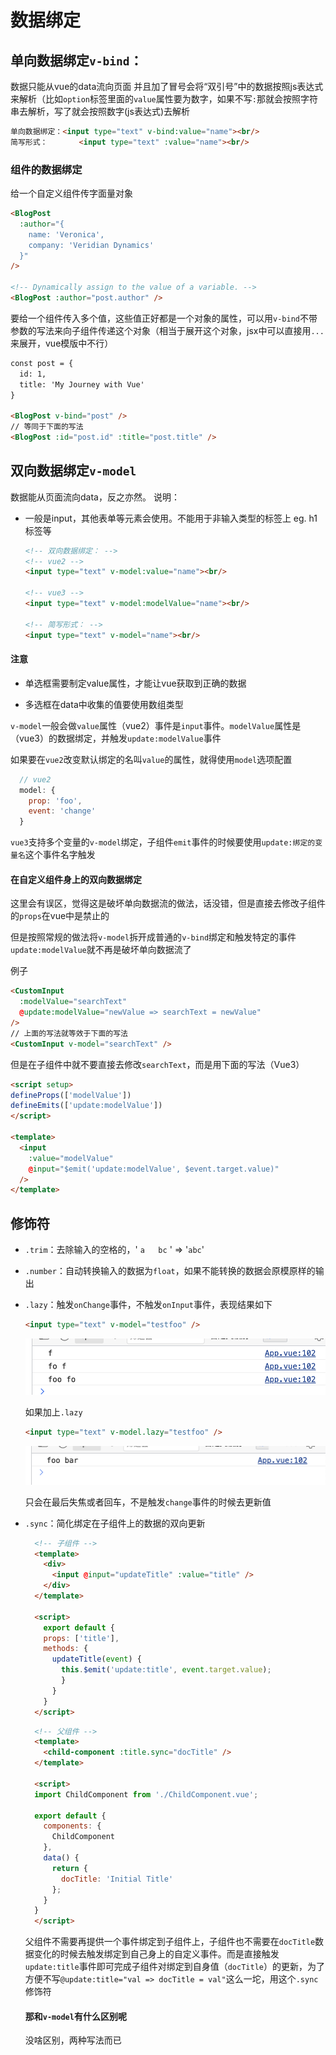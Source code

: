 # 数据绑定

## 单向数据绑定`v-bind`：

数据只能从vue的data流向页面 并且加了冒号会将“双引号”中的数据按照js表达式来解析（比如`option`标签里面的`value`属性要为数字，如果不写`:`那就会按照字符串去解析，写了就会按照数字(js表达式)去解析

```HTML
单向数据绑定：<input type="text" v-bind:value="name"><br/>
简写形式：       <input type="text" :value="name"><br/>
```

### 组件的数据绑定

给一个自定义组件传字面量对象

```html
<BlogPost
  :author="{
    name: 'Veronica',
    company: 'Veridian Dynamics'
  }"
/>

<!-- Dynamically assign to the value of a variable. -->
<BlogPost :author="post.author" />
```

要给一个组件传入多个值，这些值正好都是一个对象的属性，可以用`v-bind`不带参数的写法来向子组件传递这个对象（相当于展开这个对象，jsx中可以直接用`...`来展开，vue模版中不行）

```html
const post = {
  id: 1,
  title: 'My Journey with Vue'
}

<BlogPost v-bind="post" />
// 等同于下面的写法
<BlogPost :id="post.id" :title="post.title" />
```

## 双向数据绑定`v-model`

数据能从页面流向data，反之亦然。 说明：

- 一般是input，其他表单等元素会使用。不能用于非输入类型的标签上 eg. h1标签等
  ```HTML
  <!-- 双向数据绑定： -->
  <!-- vue2 -->
  <input type="text" v-model:value="name"><br/>

  <!-- vue3 -->
  <input type="text" v-model:modelValue="name"><br/>

  <!-- 简写形式： -->
  <input type="text" v-model="name"><br/>
  ```

#### 注意

- 单选框需要制定value属性，才能让vue获取到正确的数据

- 多选框在data中收集的值要使用数组类型

`v-model`一般会做`value`属性（vue2）事件是`input`事件。`modelValue`属性是（vue3）的数据绑定，并触发`update:modelValue`事件

如果要在`vue2`改变默认绑定的名叫`value`的属性，就得使用`model`选项配置
```js
  // vue2
  model: {
    prop: 'foo',
    event: 'change'
  }
```

`vue3`支持多个变量的`v-model`绑定，子组件`emit`事件的时候要使用`update:绑定的变量名`这个事件名字触发

#### 在自定义组件身上的双向数据绑定

这里会有误区，觉得这是破坏单向数据流的做法，话没错，但是直接去修改子组件的`props`在vue中是禁止的

但是按照常规的做法将`v-model`拆开成普通的`v-bind`绑定和触发特定的事件`update:modelValue`就不再是破坏单向数据流了

例子

```html
<CustomInput
  :modelValue="searchText"
  @update:modelValue="newValue => searchText = newValue"
/>
// 上面的写法就等效于下面的写法
<CustomInput v-model="searchText" />
```

但是在子组件中就不要直接去修改`searchText`，而是用下面的写法（Vue3）

```html
<script setup>
defineProps(['modelValue'])
defineEmits(['update:modelValue'])
</script>

<template>
  <input
    :value="modelValue"
    @input="$emit('update:modelValue', $event.target.value)"
  />
</template>
```





## 修饰符

+ `.trim`：去除输入的空格的，'    `a   bc`    ' => '`abc`'

+ `.number`：自动转换输入的数据为`float`，如果不能转换的数据会原模原样的输出

+ `.lazy`：触发`onChange`事件，不触发`onInput`事件，表现结果如下  

  ```html
  <input type="text" v-model="testfoo" />
  ```

  ![image.png](数据绑定+64a651fd-d6fa-42aa-a7d4-aa9e8f4a2e2e/image.png)

  如果加上`.lazy`

  ```html
  <input type="text" v-model.lazy="testfoo" />
  ```

  ![image.png](数据绑定+64a651fd-d6fa-42aa-a7d4-aa9e8f4a2e2e/image-1.png)

  只会在最后失焦或者回车，不是触发`change`事件的时候去更新值

+ `.sync`：简化绑定在子组件上的数据的双向更新

  ```html
    <!-- 子组件 -->
    <template>
      <div>
        <input @input="updateTitle" :value="title" />
      </div>
    </template>

    <script>
      export default {
      props: ['title'],
      methods: {
        updateTitle(event) {
          this.$emit('update:title', event.target.value);
          }
        }
      }
    </script>
  ```

  ```html
    <!-- 父组件 -->
    <template>
      <child-component :title.sync="docTitle" />
    </template>

    <script>
    import ChildComponent from './ChildComponent.vue';

    export default {
      components: {
        ChildComponent
      },
      data() {
        return {
          docTitle: 'Initial Title'
        };
      }
    }
    </script>
  ```
  父组件不需要再提供一个事件绑定到子组件上，子组件也不需要在`docTitle`数据变化的时候去触发绑定到自己身上的自定义事件。而是直接触发`update:title`事件即可完成子组件对绑定到自身值（`docTitle`）的更新，为了方便不写`@update:title="val => docTitle = val"`这么一坨，用这个`.sync`修饰符

  #### 那和`v-model`有什么区别呢

  没啥区别，两种写法而已



